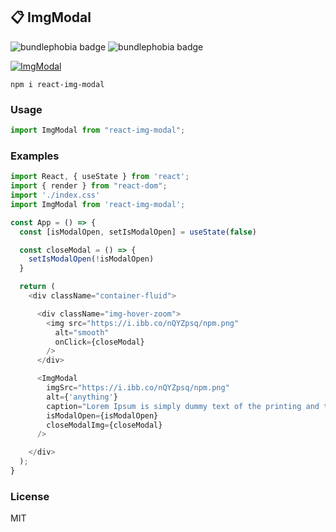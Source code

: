 ## 📋 ImgModal 

![bundlephobia badge](https://badgen.net/bundlephobia/min/react-img-modal) ![bundlephobia badge](https://badgen.net/bundlephobia/minzip/react-img-modal)

[![ImgModal](https://i.ibb.co/YhVTGCZ/readtdata.png "ImgModal")](https://i.ibb.co/YhVTGCZ/readtdata.png)

```
npm i react-img-modal
```

### Usage
```js
import ImgModal from "react-img-modal";
```

### Examples
```js
import React, { useState } from 'react';
import { render } from "react-dom";
import './index.css'
import ImgModal from 'react-img-modal';

const App = () => {
  const [isModalOpen, setIsModalOpen] = useState(false)

  const closeModal = () => {
    setIsModalOpen(!isModalOpen)
  }

  return (
    <div className="container-fluid">

      <div className="img-hover-zoom">
        <img src="https://i.ibb.co/nQYZpsq/npm.png"
          alt="smooth"
          onClick={closeModal}
        />
      </div>

      <ImgModal
        imgSrc="https://i.ibb.co/nQYZpsq/npm.png"
        alt={'anything'}
        caption="Lorem Ipsum is simply dummy text of the printing and typesetting industry."
        isModalOpen={isModalOpen}
        closeModalImg={closeModal}        
      />

    </div>
  );
}
```

### License
MIT